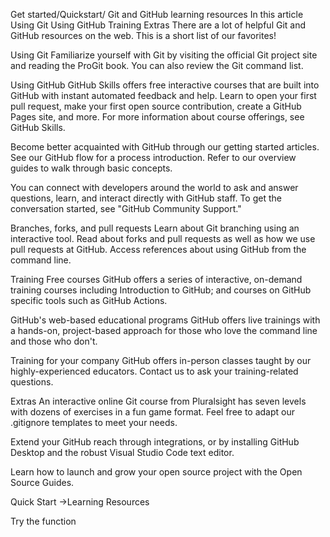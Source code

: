 Get started/Quickstart/
Git and GitHub learning resources
In this article
Using Git
Using GitHub
Training
Extras
There are a lot of helpful Git and GitHub resources on the web. This is a short list of our favorites!

Using Git
Familiarize yourself with Git by visiting the official Git project site and reading the ProGit book. You can also review the Git command list.

Using GitHub
GitHub Skills offers free interactive courses that are built into GitHub with instant automated feedback and help. Learn to open your first pull request, make your first open source contribution, create a GitHub Pages site, and more. For more information about course offerings, see GitHub Skills.

Become better acquainted with GitHub through our getting started articles. See our GitHub flow for a process introduction. Refer to our overview guides to walk through basic concepts.

You can connect with developers around the world to ask and answer questions, learn, and interact directly with GitHub staff. To get the conversation started, see "GitHub Community Support."

Branches, forks, and pull requests
Learn about Git branching using an interactive tool. Read about forks and pull requests as well as how we use pull requests at GitHub. Access references about using GitHub from the command line.

Training
Free courses
GitHub offers a series of interactive, on-demand training courses including Introduction to GitHub; and courses on GitHub specific tools such as GitHub Actions.

GitHub's web-based educational programs
GitHub offers live trainings with a hands-on, project-based approach for those who love the command line and those who don't.

Training for your company
GitHub offers in-person classes taught by our highly-experienced educators. Contact us to ask your training-related questions.

Extras
An interactive online Git course from Pluralsight has seven levels with dozens of exercises in a fun game format. Feel free to adapt our .gitignore templates to meet your needs.

Extend your GitHub reach through integrations, or by installing GitHub Desktop and the robust Visual Studio Code text editor.

Learn how to launch and grow your open source project with the Open Source Guides.


Quick Start ->Learning Resources

Try the function

